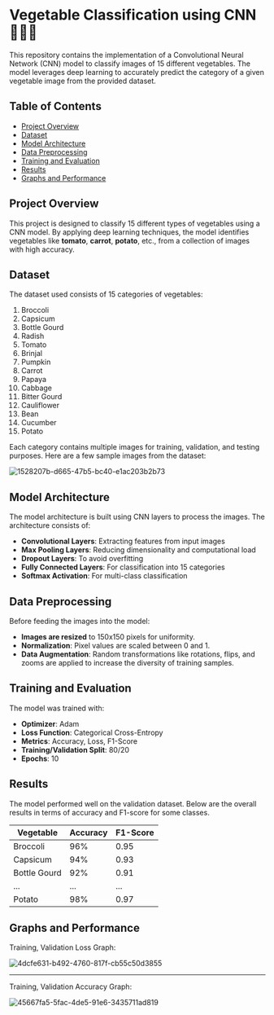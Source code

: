 # Vegetable Classification using CNN 🌿🥕🍅

This repository contains the implementation of a Convolutional Neural Network (CNN) model to classify images of 15 different vegetables. The model leverages deep learning to accurately predict the category of a given vegetable image from the provided dataset.

## Table of Contents

- [Project Overview](#project-overview)
- [Dataset](#dataset)
- [Model Architecture](#model-architecture)
- [Data Preprocessing](#data-preprocessing)
- [Training and Evaluation](#training-and-evaluation)
- [Results](#results)
- [Graphs and Performance](#graphs-and-performance)

## Project Overview

This project is designed to classify 15 different types of vegetables using a CNN model. By applying deep learning techniques, the model identifies vegetables like **tomato**, **carrot**, **potato**, etc., from a collection of images with high accuracy.


## Dataset

The dataset used consists of 15 categories of vegetables:
1. Broccoli
2. Capsicum
3. Bottle Gourd
4. Radish
5. Tomato
6. Brinjal
7. Pumpkin
8. Carrot
9. Papaya
10. Cabbage
11. Bitter Gourd
12. Cauliflower
13. Bean
14. Cucumber
15. Potato

Each category contains multiple images for training, validation, and testing purposes. Here are a few sample images from the dataset:

![1528207b-d665-47b5-bc40-e1ac203b2b73](https://github.com/user-attachments/assets/bf2a3a49-2c78-47c9-8c87-4dcc656ea50e)


## Model Architecture

The model architecture is built using CNN layers to process the images. The architecture consists of:

- **Convolutional Layers**: Extracting features from input images
- **Max Pooling Layers**: Reducing dimensionality and computational load
- **Dropout Layers**: To avoid overfitting
- **Fully Connected Layers**: For classification into 15 categories
- **Softmax Activation**: For multi-class classification

## Data Preprocessing

Before feeding the images into the model:
- **Images are resized** to 150x150 pixels for uniformity.
- **Normalization**: Pixel values are scaled between 0 and 1.
- **Data Augmentation**: Random transformations like rotations, flips, and zooms are applied to increase the diversity of training samples.

## Training and Evaluation

The model was trained with:
- **Optimizer**: Adam
- **Loss Function**: Categorical Cross-Entropy
- **Metrics**: Accuracy, Loss, F1-Score
- **Training/Validation Split**: 80/20
- **Epochs**: 10


## Results

The model performed well on the validation dataset. Below are the overall results in terms of accuracy and F1-score for some classes.

| Vegetable        | Accuracy | F1-Score |
|------------------|----------|----------|
| Broccoli         | 96%      | 0.95     |
| Capsicum         | 94%      | 0.93     |
| Bottle Gourd     | 92%      | 0.91     |
| ...              | ...      | ...      |
| Potato           | 98%      | 0.97     |

## Graphs and Performance

Training, Validation Loss Graph:

![4dcfe631-b492-4760-817f-cb55c50d3855](https://github.com/user-attachments/assets/a403ebf7-6c09-4639-b2c9-42af40d8c319)

---
Training, Validation Accuracy Graph:

![45667fa5-5fac-4de5-91e6-3435711ad819](https://github.com/user-attachments/assets/59d3d81e-7ee0-4474-a4bf-47cef77ddea9)



